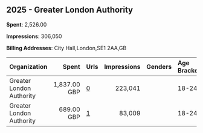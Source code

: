 ## 2025 - Greater London Authority 
**Spent**: 2,526.00

**Impressions**: 306,050

**Billing Addresses**: City Hall,London,SE1 2AA,GB

|Organization|Spent|Urls|Impressions|Genders|Age Brackets|Country Codes|
|:---|---:|:---|---:|:---|:---|:---|
|Greater London Authority|1,837.00 GBP|[0](https://www.snap.com/political-ads/asset/94d7f26a3ef0ae3a0eb37b499fc8a1e50fce8c95de23dfb845800ee624c43278?mediaType=png)|223,041||18-24|united kingdom|
|Greater London Authority|689.00 GBP|[1](https://www.snap.com/political-ads/asset/8e9bbe6b24956806921a5359920c46a3880185611a5f6a1eb54046c6bb0f1219?mediaType=png)|83,009||18-24|united kingdom|
